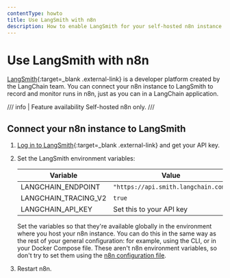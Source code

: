 ```yaml
---
contentType: howto
title: Use LangSmith with n8n
description: How to enable LangSmith for your self-hosted n8n instance.
---
```


# Use LangSmith with n8n

[LangSmith](https://www.langchain.com/langsmith){:target=_blank .external-link} is a developer platform created by the LangChain team. You can connect your n8n instance to LangSmith to record and monitor runs in n8n, just as you can in a LangChain application.

/// info | Feature availability
Self-hosted n8n only.
///

## Connect your n8n instance to LangSmith

1. [Log in to LangSmith](https://smith.langchain.com/settings){:target=_blank .external-link} and get your API key.
1. Set the LangSmith environment variables:

	| Variable | Value |
	| -------- | ----- |
	| LANGCHAIN_ENDPOINT | `"https://api.smith.langchain.com"` |
	| LANGCHAIN_TRACING_V2 | `true` |
	| LANGCHAIN_API_KEY | Set this to your API key |

	Set the variables so that they're available globally in the environment where you host your n8n instance. You can do this in the same way as the rest of your general configuration: for example, using the CLI, or in your Docker Compose file. These aren't n8n environment variables, so don't try to set them using the [n8n configuration file](/hosting/configuration/configuration-methods/#set-environment-variables-using-a-file).

1. Restart n8n.
